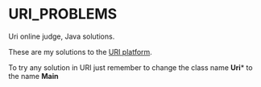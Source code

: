 # URI_PROBLEMS
Uri online judge, Java solutions.

  These are my solutions to the [URI platform](https://www.urionlinejudge.com.br/).
  
  To try any solution in URI just remember
  to change the class name **Uri*** to the name **Main**
